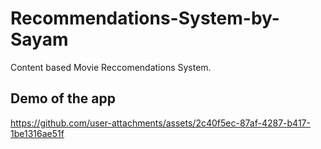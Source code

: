 # Recommendations-System-by-Sayam
Content based Movie Reccomendations System.

## Demo of the app


https://github.com/user-attachments/assets/2c40f5ec-87af-4287-b417-1be1316ae51f

